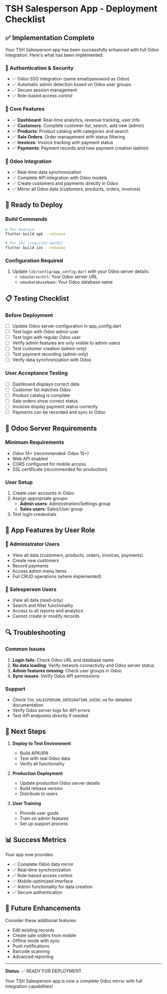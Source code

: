 # TSH Salesperson App - Deployment Checklist

## ✅ Implementation Complete

Your TSH Salesperson app has been successfully enhanced with full Odoo integration. Here's what has been implemented:

### 🔐 Authentication & Security
- ✅ Odoo SSO integration (same email/password as Odoo)
- ✅ Automatic admin detection based on Odoo user groups
- ✅ Secure session management
- ✅ Role-based access control

### 📱 Core Features
- ✅ **Dashboard**: Real-time analytics, revenue tracking, user info
- ✅ **Customers**: Complete customer list, search, add new (admin)
- ✅ **Products**: Product catalog with categories and search
- ✅ **Sale Orders**: Order management with status filtering
- ✅ **Invoices**: Invoice tracking with payment status
- ✅ **Payments**: Payment records and new payment creation (admin)

### 🔄 Odoo Integration
- ✅ Real-time data synchronization
- ✅ Complete API integration with Odoo models
- ✅ Create customers and payments directly in Odoo
- ✅ Mirror all Odoo data (customers, products, orders, invoices)

## 🚀 Ready to Deploy

### Build Commands
```bash
# For Android
flutter build apk --release

# For iOS (requires macOS)
flutter build ios --release
```

### Configuration Required
1. Update `lib/config/app_config.dart` with your Odoo server details:
   - `odooServerUrl`: Your Odoo server URL
   - `odooDatabaseName`: Your Odoo database name

## 📋 Testing Checklist

### Before Deployment
- [ ] Update Odoo server configuration in app_config.dart
- [ ] Test login with Odoo admin user
- [ ] Test login with regular Odoo user
- [ ] Verify admin features are only visible to admin users
- [ ] Test customer creation (admin only)
- [ ] Test payment recording (admin only)
- [ ] Verify data synchronization with Odoo

### User Acceptance Testing
- [ ] Dashboard displays correct data
- [ ] Customer list matches Odoo
- [ ] Product catalog is complete
- [ ] Sale orders show correct status
- [ ] Invoices display payment status correctly
- [ ] Payments can be recorded and sync to Odoo

## 🔧 Odoo Server Requirements

### Minimum Requirements
- Odoo 14+ (recommended: Odoo 15+)
- Web API enabled
- CORS configured for mobile access
- SSL certificate (recommended for production)

### User Setup
1. Create user accounts in Odoo
2. Assign appropriate groups:
   - **Admin users**: Administration/Settings group
   - **Sales users**: Sales/User group
3. Test login credentials

## 📱 App Features by User Role

### 👑 Administrator Users
- View all data (customers, products, orders, invoices, payments)
- Create new customers
- Record payments
- Access admin menu items
- Full CRUD operations (where implemented)

### 👤 Salesperson Users
- View all data (read-only)
- Search and filter functionality
- Access to all reports and analytics
- Cannot create or modify records

## 🔍 Troubleshooting

### Common Issues
1. **Login fails**: Check Odoo URL and database name
2. **No data loading**: Verify network connectivity and Odoo server status
3. **Admin features missing**: Check user groups in Odoo
4. **Sync issues**: Verify Odoo API permissions

### Support
- Check `TSH_SALESPERSON_INTEGRATION_GUIDE.md` for detailed documentation
- Verify Odoo server logs for API errors
- Test API endpoints directly if needed

## 🎯 Next Steps

1. **Deploy to Test Environment**
   - Build APK/IPA
   - Test with real Odoo data
   - Verify all functionality

2. **Production Deployment**
   - Update production Odoo server details
   - Build release version
   - Distribute to users

3. **User Training**
   - Provide user guide
   - Train on admin features
   - Set up support process

## 📊 Success Metrics

Your app now provides:
- ✅ Complete Odoo data mirror
- ✅ Real-time synchronization
- ✅ Role-based access control
- ✅ Mobile-optimized interface
- ✅ Admin functionality for data creation
- ✅ Secure authentication

## 🔮 Future Enhancements

Consider these additional features:
- Edit existing records
- Create sale orders from mobile
- Offline mode with sync
- Push notifications
- Barcode scanning
- Advanced reporting

---

**Status**: ✅ READY FOR DEPLOYMENT

Your TSH Salesperson app is now a complete Odoo mirror with full integration capabilities!